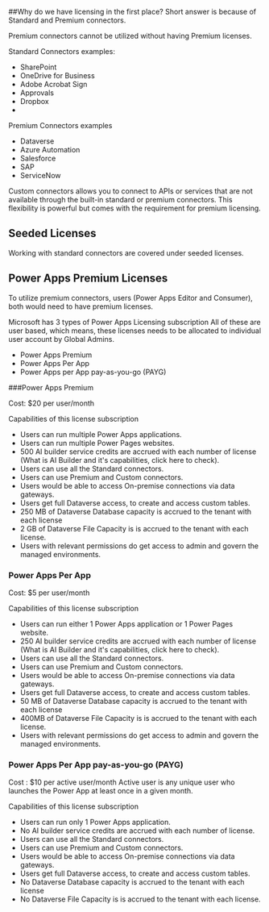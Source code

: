 ##Why do we have licensing in the first place?
Short answer is because of Standard and Premium connectors.

Premium connectors cannot be utilized without having Premium licenses.

Standard Connectors examples:
- SharePoint
- OneDrive for Business
- Adobe Acrobat Sign
- Approvals
- Dropbox
- 
Premium Connectors examples
- Dataverse
- Azure Automation
- Salesforce
- SAP
- ServiceNow
  
Custom connectors allows you to connect to APIs or services that are not available through the built-in standard or premium connectors. This flexibility is powerful but comes with the requirement for premium licensing.

## Seeded Licenses
Working with standard connectors are covered under seeded licenses.

## Power Apps Premium Licenses
To utilize premium connectors, users (Power Apps Editor and Consumer), both would need to have premium licenses.

Microsoft has 3 types of Power Apps Licensing subscription
All of these are user based, which means, these licenses needs to be allocated to individual user account by Global Admins.

- Power Apps Premium
- Power Apps Per App
- Power Apps per App pay-as-you-go (PAYG)

 
###Power Apps Premium 

Cost: $20 per user/month

Capabilities of this license subscription
- Users can run multiple Power Apps applications.
- Users can run multiple Power Pages websites.
- 500 AI builder service credits are accrued with each number of license (What is AI Builder and it's capabilities, click here to check).
- Users can use all the Standard connectors.
- Users can use Premium and Custom connectors.
- Users would be able to access On-premise connections via data gateways.
- Users get full Dataverse access, to create and access custom tables.
- 250 MB of Dataverse Database capacity is accrued to the tenant with each license
- 2 GB of Dataverse File Capacity is is accrued to the tenant with each license.
- Users with relevant permissions do get access to admin and govern the managed environments. 

### Power Apps Per App

Cost: $5 per user/month

Capabilities of this license subscription
- Users can run either 1 Power Apps application or 1 Power Pages website.
- 250 AI builder service credits are accrued with each number of license (What is AI Builder and it's capabilities, click here to check).
- Users can use all the Standard connectors.
- Users can use Premium and Custom connectors.
- Users would be able to access On-premise connections via data gateways.
- Users get full Dataverse access, to create and access custom tables.
- 50 MB of Dataverse Database capacity is accrued to the tenant with each license
- 400MB of Dataverse File Capacity is is accrued to the tenant with each license.
- Users with relevant permissions do get access to admin and govern the managed environments.

### Power Apps Per App pay-as-you-go (PAYG)

Cost : $10 per active user/month
Active user is any unique user who launches the Power App at least once in a given month.

Capabilities of this license subscription
- Users can run only 1 Power Apps application.
- No AI builder service credits are accrued with each number of license.
- Users can use all the Standard connectors.
- Users can use Premium and Custom connectors.
- Users would be able to access On-premise connections via data gateways.
- Users get full Dataverse access, to create and access custom tables.
- No Dataverse Database capacity is accrued to the tenant with each license
- No Dataverse File Capacity is is accrued to the tenant with each license.
